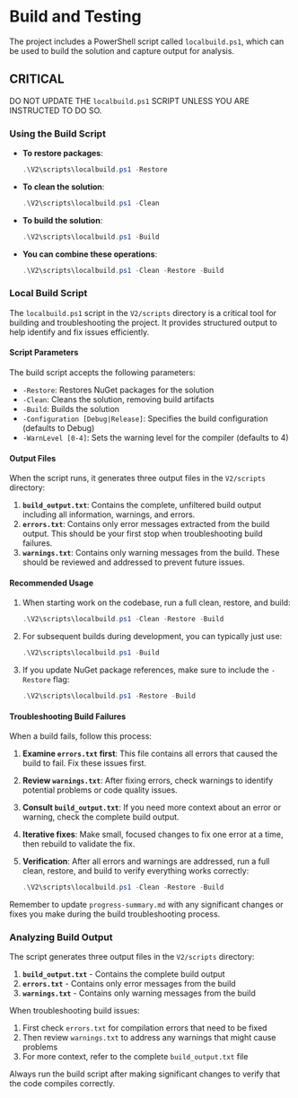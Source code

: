 # Build and Testing

The project includes a PowerShell script called `localbuild.ps1`, which can be used to build the solution and capture output for analysis.

## CRITICAL

DO NOT UPDATE THE `localbuild.ps1` SCRIPT UNLESS YOU ARE INSTRUCTED TO DO SO.

### Using the Build Script

- **To restore packages**:

  ```powershell
  .\V2\scripts\localbuild.ps1 -Restore
  ```

- **To clean the solution**:

  ```powershell
  .\V2\scripts\localbuild.ps1 -Clean
  ```

- **To build the solution**:

  ```powershell
  .\V2\scripts\localbuild.ps1 -Build
  ```

- **You can combine these operations**:

  ```powershell
  .\V2\scripts\localbuild.ps1 -Clean -Restore -Build
  ```

### Local Build Script

The `localbuild.ps1` script in the `V2/scripts` directory is a critical tool for building and troubleshooting the project. It provides structured output to help identify and fix issues efficiently.

#### Script Parameters

The build script accepts the following parameters:

- `-Restore`: Restores NuGet packages for the solution
- `-Clean`: Cleans the solution, removing build artifacts
- `-Build`: Builds the solution
- `-Configuration [Debug|Release]`: Specifies the build configuration (defaults to Debug)
- `-WarnLevel [0-4]`: Sets the warning level for the compiler (defaults to 4)

#### Output Files

When the script runs, it generates three output files in the `V2/scripts` directory:

1. **`build_output.txt`**: Contains the complete, unfiltered build output including all information, warnings, and errors.
2. **`errors.txt`**: Contains only error messages extracted from the build output. This should be your first stop when troubleshooting build failures.
3. **`warnings.txt`**: Contains only warning messages from the build. These should be reviewed and addressed to prevent future issues.

#### Recommended Usage

1. When starting work on the codebase, run a full clean, restore, and build:

   ```powershell
   .\V2\scripts\localbuild.ps1 -Clean -Restore -Build
   ```

2. For subsequent builds during development, you can typically just use:

   ```powershell
   .\V2\scripts\localbuild.ps1 -Build
   ```

3. If you update NuGet package references, make sure to include the `-Restore` flag:

   ```powershell
   .\V2\scripts\localbuild.ps1 -Restore -Build
   ```

#### Troubleshooting Build Failures

When a build fails, follow this process:

1. **Examine `errors.txt` first**: This file contains all errors that caused the build to fail. Fix these issues first.

2. **Review `warnings.txt`**: After fixing errors, check warnings to identify potential problems or code quality issues.

3. **Consult `build_output.txt`**: If you need more context about an error or warning, check the complete build output.

4. **Iterative fixes**: Make small, focused changes to fix one error at a time, then rebuild to validate the fix.

5. **Verification**: After all errors and warnings are addressed, run a full clean, restore, and build to verify everything works correctly:

   ```powershell
   .\V2\scripts\localbuild.ps1 -Clean -Restore -Build
   ```

Remember to update `progress-summary.md` with any significant changes or fixes you make during the build troubleshooting process.

### Analyzing Build Output

The script generates three output files in the `V2/scripts` directory:

1. **`build_output.txt`** - Contains the complete build output
2. **`errors.txt`** - Contains only error messages from the build
3. **`warnings.txt`** - Contains only warning messages from the build

When troubleshooting build issues:

1. First check `errors.txt` for compilation errors that need to be fixed
2. Then review `warnings.txt` to address any warnings that might cause problems
3. For more context, refer to the complete `build_output.txt` file

Always run the build script after making significant changes to verify that the code compiles correctly.
